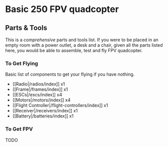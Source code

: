 # Basic 250 FPV quadcopter

## Parts & Tools

This is a *comprehensive* parts and tools list. If you were to be placed in an empty room with a power outlet, a desk and a chair, given all the parts listed here, you would be able to assemble, test and fly FPV quadcopter.

### To Get Flying

Basic list of components to get your flying if you have nothing.

* [[Radio|/radios/index]] x1
* [[Frame|/frames/index]] x1
* [[ESCs|/escs/index]] x4
* [[Motors|/motors/index]] x4
* [[Flight Controller|/flight-controllers/index]] x1
* [[Receiver|/receivers/index]] x1
* [[Battery|/batteries/index]] x1

### To Get FPV

TODO
